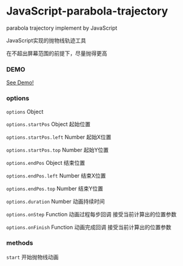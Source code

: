 # JavaScript-parabola-trajectory
parabola trajectory implement by JavaScript

JavaScript实现的抛物线轨迹工具

在不超出屏幕范围的前提下，尽量抛得更高

### DEMO

[See Demo!](http://codepen.io/musiq/pen/EgvdyE)

### options

`options` Object


`options.startPos` Object 起始位置

`options.startPos.left` Number 起始X位置

`options.startPos.top` Number 起始Y位置


`options.endPos` Object 结束位置

`options.endPos.left` Number 结束X位置

`options.endPos.top` Number 结束Y位置


`options.duration` Number 动画持续时间

`options.onStep` Function 动画过程每步回调 接受当前计算出的位置参数

`options.onFinish` Function 动画完成回调 接受当前计算出的位置参数

### methods

`start` 开始抛物线动画
